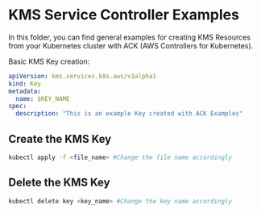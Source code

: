 # KMS Service Controller Examples

In this folder, you can find general examples for creating KMS Resources from your
Kubernetes cluster with ACK (AWS Controllers for Kubernetes).

Basic KMS Key creation:

```yaml
apiVersion: kms.services.k8s.aws/v1alpha1
kind: Key
metadata:
  name: $KEY_NAME
spec:
  description: "This is an example Key created with ACK Examples"
```

## Create the KMS Key

```bash
kubectl apply -f <file_name> #Change the file name accordingly
```

## Delete the KMS Key

```bash
kubectl delete key <key_name> #Change the key name accordingly
```
